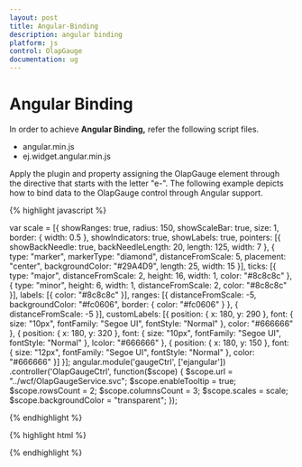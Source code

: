 ```yaml
---
layout: post
title: Angular-Binding
description: angular binding
platform: js
control: OlapGauge
documentation: ug
---
```


# Angular Binding

In order to achieve **Angular Binding,** refer the following script files.

* angular.min.js
* ej.widget.angular.min.js

Apply the plugin and property assigning the OlapGauge element through the directive that starts with the letter "e-". The following example depicts how to bind data to the OlapGauge control through Angular support.

{% highlight javascript %}

 var scale = [{
     showRanges: true,
     radius: 150,
     showScaleBar: true,
     size: 1,
     border: {
         width: 0.5
     },
     showIndicators: true,
     showLabels: true,
     pointers: [{
         showBackNeedle: true,
         backNeedleLength: 20,
         length: 125,
         width: 7
     }, {
         type: "marker",
         markerType: "diamond",
         distanceFromScale: 5,
         placement: "center",
         backgroundColor: "#29A4D9",
         length: 25,
         width: 15
     }],
     ticks: [{
         type: "major",
         distanceFromScale: 2,
         height: 16,
         width: 1,
         color: "#8c8c8c"
     }, {
         type: "minor",
         height: 6,
         width: 1,
         distanceFromScale: 2,
         color: "#8c8c8c"
     }],
     labels: [{
         color: "#8c8c8c"
     }],
     ranges: [{
         distanceFromScale: -5,
         backgroundColor: "#fc0606",
         border: {
             color: "#fc0606"
         }
     }, {
         distanceFromScale: -5
     }],
     customLabels: [{
         position: {
             x: 180,
             y: 290
         },
         font: {
             size: "10px",
             fontFamily: "Segoe UI",
             fontStyle: "Normal"
         },
         color: "#666666"
     }, {
         position: {
             x: 180,
             y: 320
         },
         font: {
             size: "10px",
             fontFamily: "Segoe UI",
             fontStyle: "Normal"
         },
         lcolor: "#666666"
     }, {
         position: {
             x: 180,
             y: 150
         },
         font: {
             size: "12px",
             fontFamily: "Segoe UI",
             fontStyle: "Normal"
         },
         color: "#666666"
     }]
 }];
 angular.module('gaugeCtrl', ['ejangular'])
     .controller('OlapGaugeCtrl', function($scope) {
         $scope.url = "../wcf/OlapGaugeService.svc";
         $scope.enableTooltip = true;
         $scope.rowsCount = 2;
         $scope.columnsCount = 3;
         $scope.scales = scale;
         $scope.backgroundColor = "transparent";
     });
    
{% endhighlight %}

{% highlight html %}

<html xmlns="http://www.w3.org/1999/xhtml" ng-app="gaugeCtrl">
    
<body ng-controller="OlapGaugeCtrl">
    <div id="Div1" ej-olapgauge e-url="url" e-enabletooltip="enableTooltip" e-rowscount="rowsCount" e-columnscount="columnsCount" e-scales="scales" e-load="loadGaugeTheme" e-backgroundcolor="backgroundColor" />
</body>

{% endhighlight %}



